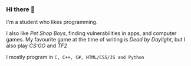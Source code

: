### Hi there 👋
I'm a student who likes programming.

I also like *Pet Shop Boys*, finding vulnerabilities in apps, and computer games.
My favourite game at the time of writing is *Dead by Daylight*, but I also play *CS:GO* and *TF2*

I mostly program in `C, C++, C#, HTML/CSS/JS and Python`
<!--
**t0rre/t0rre** is a ✨ _special_ ✨ repository because its `README.md` (this file) appears on your GitHub profile.

Here are some ideas to get you started:

- 🔭 I’m currently working on ...
- 🌱 I’m currently learning ...
- 👯 I’m looking to collaborate on ...
- 🤔 I’m looking for help with ...
- 💬 Ask me about ...
- 📫 How to reach me: ...
- 😄 Pronouns: ...
- ⚡ Fun fact: ...
-->

